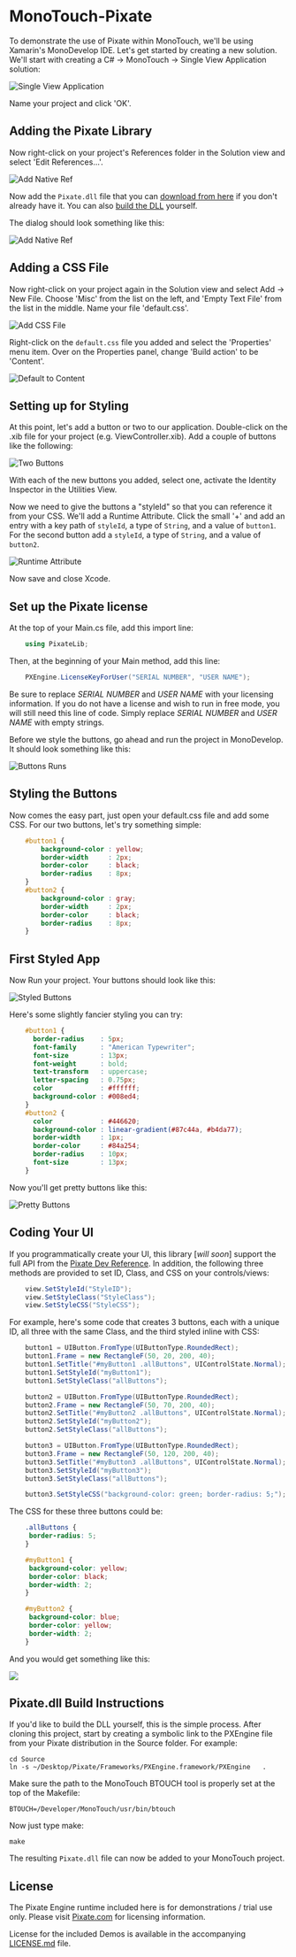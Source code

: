MonoTouch-Pixate
================

To demonstrate the use of Pixate within MonoTouch, we'll be using Xamarin's MonoDevelop IDE. Let's get started by creating a new solution. We'll start with creating a C# -> MonoTouch -> Single View Application solution:

![Single View Application](https://raw.github.com/Pixate/MonoTouch-Pixate/master/Screenshots/single_view_application.png)

Name your project and click 'OK'.

## Adding the Pixate Library

Now right-click on your project's References folder in the Solution view and select 'Edit References...'.

![Add Native Ref](https://raw.github.com/Pixate/MonoTouch-Pixate/master/Screenshots/edit_reference.png)

Now add the `Pixate.dll` file that you can [download from here](http://www.pixate.com/prerelease/engine/ios/PixateDLL-1.0RC3.zip) if you don't already have it.  You can also [build the DLL](#pixatedll-build-instructions) yourself.

The dialog should look something like this:

![Add Native Ref](https://raw.github.com/Pixate/MonoTouch-Pixate/master/Screenshots/add_pixate_dll.png)

## Adding a CSS File

Now right-click on your project again in the Solution view and select Add -> New File. Choose 'Misc' from the list on the left, and 'Empty Text File' from the list in the middle. Name your file 'default.css'.

![Add CSS File](https://raw.github.com/Pixate/MonoTouch-Pixate/master/Screenshots/add_css_file.png)

Right-click on the `default.css` file you added and select the 'Properties' menu item. Over on the Properties panel, change 'Build action' to be 'Content'.

![Default to Content](https://raw.github.com/Pixate/MonoTouch-Pixate/master/Screenshots/default_to_content.png)

## Setting up for Styling

At this point, let's add a button or two to our application. Double-click on the .xib file for your project (e.g. <ProjectName>ViewController.xib). Add a couple of buttons like the following:

![Two Buttons](https://raw.github.com/Pixate/MonoTouch-Pixate/master/Screenshots/two_buttons.png)

With each of the new buttons you added, select one, activate the Identity Inspector in the Utilities View.

Now we need to give the buttons a "styleId" so that you can reference it from your CSS. We'll add a Runtime Attribute. Click the small '+' and add an entry with a key path of `styleId`, a type of `String`, and a value of `button1`. For the second button add a `styleId`, a type of `String`, and a value of `button2`.

![Runtime Attribute](https://raw.github.com/Pixate/MonoTouch-Pixate/master/Screenshots/styleId.png)

Now save and close Xcode.

## Set up the Pixate license

At the top of your Main.cs file, add this import line:

```csharp
	using PixateLib;
```

Then, at the beginning of your Main method, add this line:

```csharp
	PXEngine.LicenseKeyForUser("SERIAL NUMBER", "USER NAME");
```

Be sure to replace *SERIAL NUMBER* and *USER NAME* with your licensing information. If you do not have a license and wish to run in free mode, you will still need this line of code. Simply replace *SERIAL NUMBER* and *USER NAME* with empty strings.

Before we style the buttons, go ahead and run the project in MonoDevelop. It should look something like this:

![Buttons Runs](https://raw.github.com/Pixate/MonoTouch-Pixate/master/Screenshots/buttons_run.png)

## Styling the Buttons

Now comes the easy part, just open your default.css file and add some CSS. For our two buttons, let's try something simple:

```css
	#button1 {
		background-color : yellow;
		border-width     : 2px;
		border-color     : black;
		border-radius    : 8px;
	}
	#button2 {
		background-color : gray;
		border-width     : 2px;
		border-color     : black;
		border-radius    : 8px;
	}
```

## First Styled App

Now Run your project. Your buttons should look like this:

![Styled Buttons](https://raw.github.com/Pixate/MonoTouch-Pixate/master/Screenshots/styled_buttons.png)

Here's some slightly fancier styling you can try:

```css
	#button1 {
	  border-radius    : 5px;
	  font-family      : "American Typewriter";
	  font-size        : 13px;
	  font-weight      : bold;
	  text-transform   : uppercase;
	  letter-spacing   : 0.75px;
	  color            : #ffffff;
	  background-color : #008ed4;
	}
	#button2 {
	  color            : #446620;
	  background-color : linear-gradient(#87c44a, #b4da77);
	  border-width     : 1px;
	  border-color     : #84a254;
	  border-radius    : 10px;
	  font-size        : 13px;
	}
```

Now you'll get pretty buttons like this:

![Pretty Buttons](https://raw.github.com/Pixate/MonoTouch-Pixate/master/Screenshots/pretty_buttons.png)

Coding Your UI
--------------

If you programmatically create your UI, this library [*will soon*] support the full API from the [Pixate Dev Reference](http://www.pixate.com/documentation.html). In addition, the following three methods are provided to set ID, Class, and CSS on your controls/views:

```csharp
	view.SetStyleId("StyleID");
	view.SetStyleClass("StyleClass");
	view.SetStyleCSS("StyleCSS");
```

For example, here's some code that creates 3 buttons, each with a unique ID, all three with the same Class, and the third styled inline with CSS:

```csharp
	button1 = UIButton.FromType(UIButtonType.RoundedRect);
	button1.Frame = new RectangleF(50, 20, 200, 40);
	button1.SetTitle("#myButton1 .allButtons", UIControlState.Normal);
	button1.SetStyleId("myButton1");
	button1.SetStyleClass("allButtons");

	button2 = UIButton.FromType(UIButtonType.RoundedRect);
	button2.Frame = new RectangleF(50, 70, 200, 40);
	button2.SetTitle("#myButton2 .allButtons", UIControlState.Normal);
	button2.SetStyleId("myButton2");
	button2.SetStyleClass("allButtons");

	button3 = UIButton.FromType(UIButtonType.RoundedRect);
	button3.Frame = new RectangleF(50, 120, 200, 40);
	button3.SetTitle("#myButton3 .allButtons", UIControlState.Normal);
	button3.SetStyleId("myButton3");
	button3.SetStyleClass("allButtons");

	button3.SetStyleCSS("background-color: green; border-radius: 5;");
```

The CSS for these three buttons could be:

```css
	.allButtons {
	 border-radius: 5;
	}

	#myButton1 {
	 background-color: yellow;
	 border-color: black;
	 border-width: 2;
	}

	#myButton2 {
	 background-color: blue;
	 border-color: yellow;
	 border-width: 2;
	}

```

And you would get something like this:

![](https://raw.github.com/Pixate/MonoTouch-Pixate/master/Screenshots/monotouch-sample1.png)

## Pixate.dll Build Instructions

If you'd like to build the DLL yourself, this is the simple process.
After cloning this project, start by creating a symbolic link to the PXEngine file from your Pixate distribution in the Source folder. For example:

    cd Source
	ln -s ~/Desktop/Pixate/Frameworks/PXEngine.framework/PXEngine   .

Make sure the path to the MonoTouch BTOUCH tool is properly set at the top of the Makefile:

	BTOUCH=/Developer/MonoTouch/usr/bin/btouch

Now just type make:

	make

The resulting `Pixate.dll` file can now be added to your MonoTouch project.

## License

The Pixate Engine runtime included here is for demonstrations / trial use only. Please visit [Pixate.com](http://www.pixate.com) for licensing information.

License for the included Demos is available in the accompanying [LICENSE.md](https://github.com/Pixate/MonoTouch-Pixate/blob/master/LICENSE.md) file.

